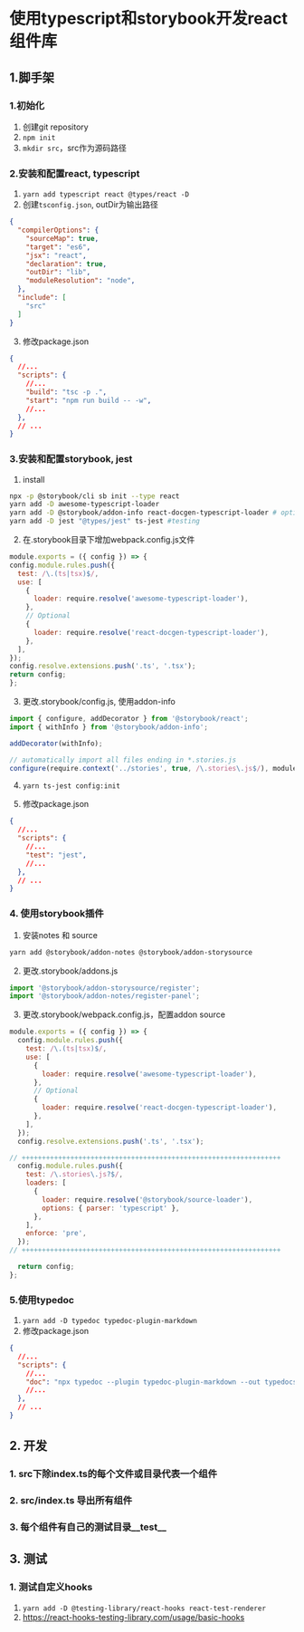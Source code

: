 # 使用typescript和storybook开发react组件库

## 1.脚手架

### 1.初始化

1. 创建git repository
2. `npm init`
3. `mkdir src`，src作为源码路径

### 2.安装和配置react, typescript

1. `yarn add typescript react @types/react -D`
2. 创建`tsconfig.json`, outDir为输出路径

```json
{
  "compilerOptions": {
    "sourceMap": true,
    "target": "es6",
    "jsx": "react",
    "declaration": true,
    "outDir": "lib",
    "moduleResolution": "node",
  },
  "include": [
    "src"
  ]
}
```

3. 修改package.json

```json
{
  //...
  "scripts": {
    //...
    "build": "tsc -p .",
    "start": "npm run build -- -w",
    //...
  },
  // ...
}
```

### 3.安装和配置storybook, jest

1. install

```sh
npx -p @storybook/cli sb init --type react
yarn add -D awesome-typescript-loader
yarn add -D @storybook/addon-info react-docgen-typescript-loader # optional but recommended
yarn add -D jest "@types/jest" ts-jest #testing
```

2. 在.storybook目录下增加webpack.config.js文件

```js
module.exports = ({ config }) => {
config.module.rules.push({
  test: /\.(ts|tsx)$/,
  use: [
    {
      loader: require.resolve('awesome-typescript-loader'),
    },
    // Optional
    {
      loader: require.resolve('react-docgen-typescript-loader'),
    },
  ],
});
config.resolve.extensions.push('.ts', '.tsx');
return config;
};
```

3. 更改.storybook/config.js, 使用addon-info

```js
import { configure, addDecorator } from '@storybook/react';
import { withInfo } from '@storybook/addon-info';

addDecorator(withInfo); 

// automatically import all files ending in *.stories.js
configure(require.context('../stories', true, /\.stories\.js$/), module);
```

4. `yarn ts-jest config:init`


5. 修改package.json

```json
{
  //...
  "scripts": {
    //...
    "test": "jest",
    //...
  },
  // ...
}
```

### 4. 使用storybook插件

1. 安装notes 和 source

```sh
yarn add @storybook/addon-notes @storybook/addon-storysource
```

2. 更改.storybook/addons.js

```js
import '@storybook/addon-storysource/register';
import '@storybook/addon-notes/register-panel';
```

3. 更改.storybook/webpack.config.js，配置addon source

```js
module.exports = ({ config }) => {
  config.module.rules.push({
    test: /\.(ts|tsx)$/,
    use: [
      {
        loader: require.resolve('awesome-typescript-loader'),
      },
      // Optional
      {
        loader: require.resolve('react-docgen-typescript-loader'),
      },
    ],
  });
  config.resolve.extensions.push('.ts', '.tsx');

// ++++++++++++++++++++++++++++++++++++++++++++++++++++++++++++++++
  config.module.rules.push({
    test: /\.stories\.js?$/,
    loaders: [
      {
        loader: require.resolve('@storybook/source-loader'),
        options: { parser: 'typescript' },
      },
    ],
    enforce: 'pre',
  });
// ++++++++++++++++++++++++++++++++++++++++++++++++++++++++++++++++

  return config;
};
```

### 5.使用typedoc

1. `yarn add -D typedoc typedoc-plugin-markdown`
2. 修改package.json

```json
{
  //...
  "scripts": {
    //...
    "doc": "npx typedoc --plugin typedoc-plugin-markdown --out typedocs src"
    //...
  },
  // ...
}
```

## 2. 开发

### 1. src下除index.ts的每个文件或目录代表一个组件

### 2. src/index.ts 导出所有组件

### 3. 每个组件有自己的测试目录__test__

## 3. 测试

### 1. 测试自定义hooks

1. `yarn add -D @testing-library/react-hooks react-test-renderer`
2. https://react-hooks-testing-library.com/usage/basic-hooks
